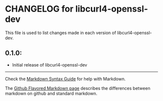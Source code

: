 # CHANGELOG for libcurl4-openssl-dev

This file is used to list changes made in each version of libcurl4-openssl-dev.

## 0.1.0:

* Initial release of libcurl4-openssl-dev

- - - 
Check the [Markdown Syntax Guide](http://daringfireball.net/projects/markdown/syntax) for help with Markdown.

The [Github Flavored Markdown page](http://github.github.com/github-flavored-markdown/) describes the differences between markdown on github and standard markdown.
